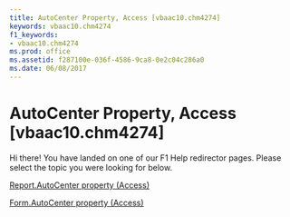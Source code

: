 ```yaml
---
title: AutoCenter Property, Access [vbaac10.chm4274]
keywords: vbaac10.chm4274
f1_keywords:
- vbaac10.chm4274
ms.prod: office
ms.assetid: f287100e-036f-4586-9ca8-0e2c04c286a0
ms.date: 06/08/2017
---
```



# AutoCenter Property, Access [vbaac10.chm4274]

Hi there! You have landed on one of our F1 Help redirector pages. Please select the topic you were looking for below.

[Report.AutoCenter property (Access)](http://msdn.microsoft.com/library/d4a12dac-1000-38cd-e4ed-4f5879dfe4a0%28Office.15%29.aspx)

[Form.AutoCenter property (Access)](http://msdn.microsoft.com/library/a60f8783-5a25-42b5-da99-c5e2925fd6ea%28Office.15%29.aspx)


